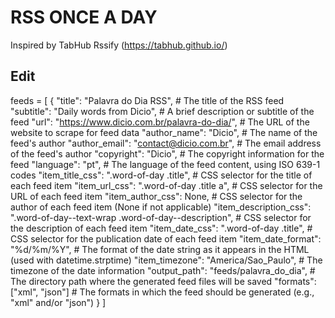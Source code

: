 
# RSS ONCE A DAY

Inspired by TabHub Rssify (https://tabhub.github.io/)



## Edit

feeds = [
    {
        "title": "Palavra do Dia RSS",  # The title of the RSS feed
        "subtitle": "Daily words from Dicio",  # A brief description or subtitle of the feed
        "url": "https://www.dicio.com.br/palavra-do-dia/",  # The URL of the website to scrape for feed data
        "author_name": "Dicio",  # The name of the feed's author
        "author_email": "contact@dicio.com.br",  # The email address of the feed's author
        "copyright": "Dicio",  # The copyright information for the feed
        "language": "pt",  # The language of the feed content, using ISO 639-1 codes
        "item_title_css": ".word-of-day .title",  # CSS selector for the title of each feed item
        "item_url_css": ".word-of-day .title a",  # CSS selector for the URL of each feed item
        "item_author_css": None,  # CSS selector for the author of each feed item (None if not applicable)
        "item_description_css": ".word-of-day--text-wrap .word-of-day--description",  # CSS selector for the description of each feed item
        "item_date_css": ".word-of-day .title",  # CSS selector for the publication date of each feed item
        "item_date_format": "%d/%m/%Y",  # The format of the date string as it appears in the HTML (used with datetime.strptime)
        "item_timezone": "America/Sao_Paulo",  # The timezone of the date information
        "output_path": "feeds/palavra_do_dia",  # The directory path where the generated feed files will be saved
        "formats": ["xml", "json"]  # The formats in which the feed should be generated (e.g., "xml" and/or "json")
    }
]
